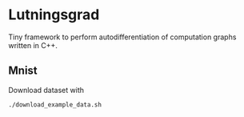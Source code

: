 # Lutningsgrad

Tiny framework to perform autodifferentiation of computation graphs written in
C++.

## Mnist

Download dataset with
```
./download_example_data.sh
```
